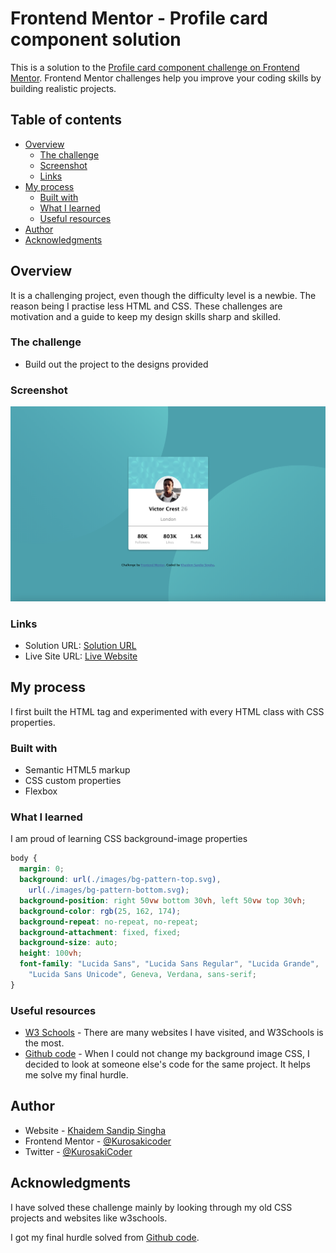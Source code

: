 # Frontend Mentor - Profile card component solution

This is a solution to the [Profile card component challenge on Frontend Mentor](https://www.frontendmentor.io/challenges/profile-card-component-cfArpWshJ). Frontend Mentor challenges help you improve your coding skills by building realistic projects.

## Table of contents

- [Overview](#overview)
  - [The challenge](#the-challenge)
  - [Screenshot](#screenshot)
  - [Links](#links)
- [My process](#my-process)
  - [Built with](#built-with)
  - [What I learned](#what-i-learned)
  - [Useful resources](#useful-resources)
- [Author](#author)
- [Acknowledgments](#acknowledgments)

## Overview

It is a challenging project, even though the difficulty level is a newbie. The reason being I practise less HTML and CSS. These challenges are motivation and a guide to keep my design skills sharp and skilled.

### The challenge

- Build out the project to the designs provided

### Screenshot

![](Screenshot.png)

### Links

- Solution URL: [Solution URL](https://github.com/Kurosakicoder/Profilecard-FrontEndMentor)
- Live Site URL: [Live Website](https://kurosakicoder.github.io/Profilecard-FrontEndMentor/)

## My process

I first built the HTML tag and experimented with every HTML class with CSS properties.

### Built with

- Semantic HTML5 markup
- CSS custom properties
- Flexbox

### What I learned

I am proud of learning CSS background-image properties

```css
body {
  margin: 0;
  background: url(./images/bg-pattern-top.svg),
    url(./images/bg-pattern-bottom.svg);
  background-position: right 50vw bottom 30vh, left 50vw top 30vh;
  background-color: rgb(25, 162, 174);
  background-repeat: no-repeat, no-repeat;
  background-attachment: fixed, fixed;
  background-size: auto;
  height: 100vh;
  font-family: "Lucida Sans", "Lucida Sans Regular", "Lucida Grande",
    "Lucida Sans Unicode", Geneva, Verdana, sans-serif;
}
```

### Useful resources

- [W3 Schools](https://www.w3schools.com/css/css3_backgrounds.asp) -
  There are many websites I have visited, and W3Schools is the most.
- [Github code](https://github.com/pilatopus/profile-card.github.io/blob/main/style.css) - When I could not change my background image CSS, I decided to look at someone else's code for the same project. It helps me solve my final hurdle.

## Author

- Website - [Khaidem Sandip Singha ](https://www.linkedin.com/in/khaidemsandip/)
- Frontend Mentor - [@Kurosakicoder](https://www.frontendmentor.io/profile/Kurosakicoder)
- Twitter - [@KurosakiCoder](https://twitter.com/KurosakiCoder)

## Acknowledgments

I have solved these challenge mainly by looking through my old CSS projects and websites like w3schools.

I got my final hurdle solved from [Github code](https://github.com/pilatopus/profile-card.github.io/blob/main/style.css).
